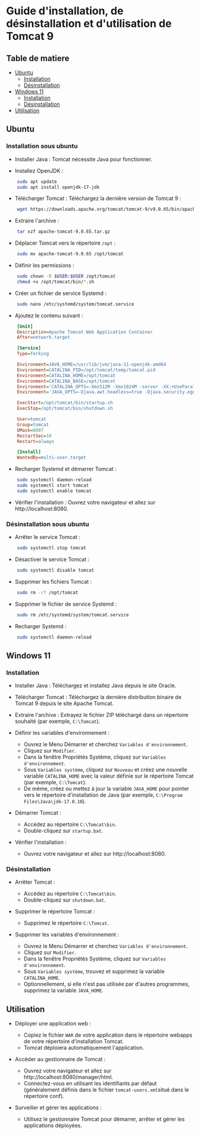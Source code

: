 # Guide d'installation, de désinstallation et d'utilisation de Tomcat 9
## Table de matiere
- [Ubuntu](#ubuntu)
    - [Installation](#installation-sous-ubuntu)
    - [Désinstallation](#désinstallation-sous-ubuntu)
- [Windows 11](#windows-11)
    - [Installation](#installation)
    - [Désinstallation](#désinstallation)
- [Utilisation](#utilisation)
## Ubuntu
### Installation sous ubuntu

- Installer Java :
Tomcat nécessite Java pour fonctionner. 

- Installez OpenJDK :
```bash
    sudo apt update
    sudo apt install openjdk-17-jdk
```

- Télécharger Tomcat :
Téléchargez la dernière version de Tomcat 9 :
```bash
    wget https://downloads.apache.org/tomcat/tomcat-9/v9.0.65/bin/apache-tomcat-9.0.65.tar.gz
```

- Extraire l'archive :
```bash
    tar xzf apache-tomcat-9.0.65.tar.gz
```

- Déplacer Tomcat vers le répertoire `/opt` :
```bash
    sudo mv apache-tomcat-9.0.65 /opt/tomcat
```

- Définir les permissions :
```bash
    sudo chown -R $USER:$USER /opt/tomcat
    chmod +x /opt/tomcat/bin/*.sh
```

- Créer un fichier de service Systemd :
```bash
    sudo nano /etc/systemd/system/tomcat.service
```

- Ajoutez le contenu suivant :
```ini
    [Unit]
    Description=Apache Tomcat Web Application Container
    After=network.target

    [Service]
    Type=forking

    Environment=JAVA_HOME=/usr/lib/jvm/java-11-openjdk-amd64
    Environment=CATALINA_PID=/opt/tomcat/temp/tomcat.pid
    Environment=CATALINA_HOME=/opt/tomcat
    Environment=CATALINA_BASE=/opt/tomcat
    Environment='CATALINA_OPTS=-Xms512M -Xmx1024M -server -XX:+UseParallelGC'
    Environment='JAVA_OPTS=-Djava.awt.headless=true -Djava.security.egd=file:/dev/./urandom'

    ExecStart=/opt/tomcat/bin/startup.sh
    ExecStop=/opt/tomcat/bin/shutdown.sh

    User=tomcat
    Group=tomcat
    UMask=0007
    RestartSec=10
    Restart=always

    [Install]
    WantedBy=multi-user.target
```

- Recharger Systemd et démarrer Tomcat :
```bash
    sudo systemctl daemon-reload
    sudo systemctl start tomcat
    sudo systemctl enable tomcat
```

- Vérifier l'installation :
Ouvrez votre navigateur et allez sur http://localhost:8080.

### Désinstallation sous ubuntu
- Arrêter le service Tomcat :
```bash
    sudo systemctl stop tomcat
```

- Désactiver le service Tomcat :
```bash
    sudo systemctl disable tomcat
```

- Supprimer les fichiers Tomcat :
```bash
    sudo rm -rf /opt/tomcat
```

- Supprimer le fichier de service Systemd :
```bash
    sudo rm /etc/systemd/system/tomcat.service
```

- Recharger Systemd :
```bash
    sudo systemctl daemon-reload
```

## Windows 11
### Installation
- Installer Java :
Téléchargez et installez Java depuis le site Oracle.

- Télécharger Tomcat :
Téléchargez la dernière distribution binaire de Tomcat 9 depuis le site Apache Tomcat.

- Extraire l'archive :
Extrayez le fichier ZIP téléchargé dans un répertoire souhaité (par exemple, `C:\Tomcat`).

- Définir les variables d'environnement :
    - Ouvrez le Menu Démarrer et cherchez `Variables d'environnement`.
    - Cliquez sur `Modifier`.
    - Dans la fenêtre Propriétés Système, cliquez sur `Variables d'environnement`.
    - Sous `Variables système`, cliquez sur `Nouveau` et créez une nouvelle variable `CATALINA_HOME` avec la valeur définie sur le répertoire Tomcat (par exemple, `C:\Tomcat`).
    - De même, créez ou mettez à jour la variable `JAVA_HOME` pour pointer vers le répertoire d'installation de Java (par exemple, `C:\Program Files\Java\jdk-17.0.10`).

- Démarrer Tomcat :
    - Accédez au répertoire `C:\Tomcat\bin`.
    - Double-cliquez sur `startup.bat`.

- Vérifier l'installation :
    - Ouvrez votre navigateur et allez sur http://localhost:8080.

### Désinstallation

- Arrêter Tomcat :
    - Accédez au répertoire `C:\Tomcat\bin`.
    - Double-cliquez sur `shutdown.bat`.

- Supprimer le répertoire Tomcat :
    - Supprimez le répertoire `C:\Tomcat`.

- Supprimer les variables d'environnement :
    - Ouvrez le Menu Démarrer et cherchez `Variables d'environnement`.
    - Cliquez sur `Modifier`.
    - Dans la fenêtre Propriétés Système, cliquez sur `Variables d'environnement`.
    - Sous `Variables système`, trouvez et supprimez la variable `CATALINA_HOME`.
    - Optionnellement, si elle n'est pas utilisée par d'autres programmes, supprimez la variable `JAVA_HOME`.

## Utilisation

- Déployer une application web :
    - Copiez le fichier `WAR` de votre application dans le répertoire webapps de votre répertoire d'installation Tomcat.
    - Tomcat déploiera automatiquement l'application.

- Accéder au gestionnaire de Tomcat :
    - Ouvrez votre navigateur et allez sur http://localhost:8080/manager/html.
    - Connectez-vous en utilisant les identifiants par défaut (généralement définis dans le fichier `tomcat-users.xml`situé dans le répertoire conf).

- Surveiller et gérer les applications :
    - Utilisez le gestionnaire Tomcat pour démarrer, arrêter et gérer les applications déployées.